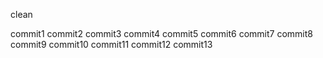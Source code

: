 clean

commit1
commit2
commit3
commit4
commit5
commit6
commit7
commit8
commit9
commit10
commit11
commit12
commit13
